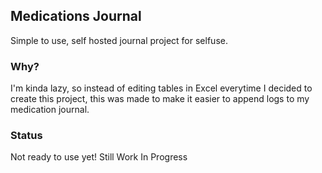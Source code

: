 ## Medications Journal
Simple to use, self hosted journal project for selfuse. 

### Why?
I'm kinda lazy, so instead of editing tables in Excel everytime I decided to create this project, this was made to make it easier to append logs to my medication journal.

### Status
Not ready to use yet! Still Work In Progress
